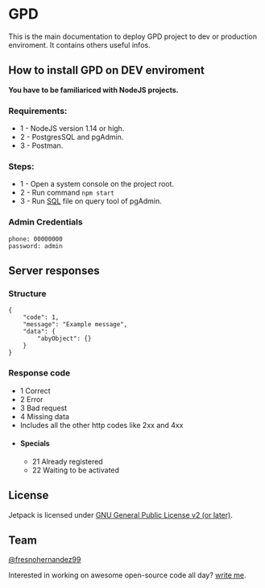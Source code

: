 # GPD

This is the main documentation to deploy GPD project to dev or production enviroment. It contains others useful infos.

## How to install GPD on DEV enviroment

**You have to be familiariced with NodeJS projects.**

### Requirements:
- 1 - NodeJS version 1.14 or high.
- 2 - PostgresSQL and pgAdmin.
- 3 - Postman.

### Steps:
- 1 - Open a system console on the project root.
- 2 - Run command ```npm start```
- 3 - Run [SQL](./src/database/_initi.sql) file on query tool of pgAdmin.

### Admin Credentials
```
phone: 00000000
password: admin
```

## Server responses
### Structure
```
{
    "code": 1,
    "message": "Example message",
    "data": {
        "abyObject": {}
    }
}
```
### Response code
- 1 Correct
- 2 Error
- 3 Bad request
- 4 Missing data
- Includes all the other http codes like 2xx and 4xx
- #### Specials
    - 21 Already registered
    - 22 Waiting to be activated

## License
Jetpack is licensed under [GNU General Public License v2 (or later)](./LICENSE.txt).

## Team
[@fresnohernandez99](https://www.twitter.com/GOku99PRO)

Interested in working on awesome open-source code all day? [write me](fresnohernandez99@gmail.com).